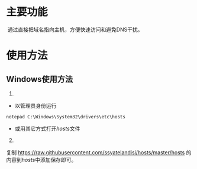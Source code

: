 # 主要功能
​
通过直接把域名指向主机，方便快速访问和避免DNS干扰。

# 使用方法

## Windows使用方法

1. 

* 以管理员身份运行

```
notepad C:\Windows\System32\drivers\etc\hosts
```

* 或用其它方式打开*hosts*文件

2. 

复制 https://raw.githubusercontent.com/ssyatelandisi/hosts/master/hosts 的内容到*hosts*中添加保存即可。
